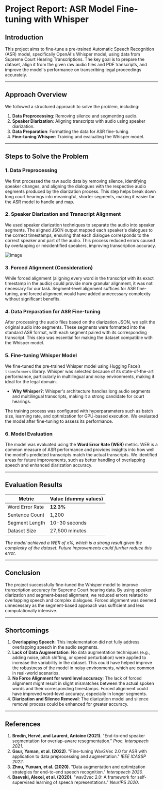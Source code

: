 # Project Report: ASR Model Fine-tuning with Whisper

## Introduction
This project aims to fine-tune a pre-trained Automatic Speech Recognition (ASR) model, specifically OpenAI's Whisper model, using data from Supreme Court Hearing Transcriptions. The key goal is to prepare the dataset, align it from the given raw audio files and PDF transcripts, and improve the model's performance on transcribing legal proceedings accurately.

---

## Approach Overview
We followed a structured approach to solve the problem, including:
1. **Data Preprocessing**: Removing silence and segmenting audio.
2. **Speaker Diarization**: Aligning transcripts with audio using speaker diarization.
3. **Data Preparation**: Formatting the data for ASR fine-tuning.
4. **Fine-tuning Whisper**: Training and evaluating the Whisper model.

---

## Steps to Solve the Problem

### 1. Data Preprocessing
We first processed the raw audio data by removing silence, identifying speaker changes, and aligning the dialogues with the respective audio segments produced by the diarization process. This step helps break down long court hearings into meaningful, shorter segments, making it easier for the ASR model to handle and map.

### 2. Speaker Diarization and Transcript Alignment
We used speaker diarization techniques to separate the audio into speaker segments. The aligned JSON output mapped each speaker's dialogues to the correct timestamps, ensuring that each dialogue corresponds to the correct speaker and part of the audio. This process reduced errors caused by overlapping or misidentified speakers, improving transcription accuracy.

![image](https://github.com/user-attachments/assets/73b439b0-1148-4716-b4da-8bbe224b58d0)


### 3. Forced Alignment (Consideration)
While forced alignment (aligning every word in the transcript with its exact timestamp in the audio) could provide more granular alignment, it was not necessary for our task. Segment-level alignment suffices for ASR fine-tuning, and forced alignment would have added unnecessary complexity without significant benefits.

### 4. Data Preparation for ASR Fine-tuning
After processing the audio files based on the diarization JSON, we split the original audio into segments. These segments were formatted into the standard ASR format, with each segment paired with its corresponding transcript. This step was essential for making the dataset compatible with the Whisper model.

### 5. Fine-tuning Whisper Model
We fine-tuned the pre-trained Whisper model using Hugging Face’s `transformers` library. Whisper was selected because of its state-of-the-art performance, particularly in multilingual and noisy environments, making it ideal for the legal domain.

- **Why Whisper?**: Whisper's architecture handles long audio segments and multilingual transcripts, making it a strong candidate for court hearings.

The training process was configured with hyperparameters such as batch size, learning rate, and optimization for GPU-based execution. We evaluated the model after fine-tuning to assess its performance.

### 6. Model Evaluation
The model was evaluated using the **Word Error Rate (WER)** metric. WER is a common measure of ASR performance and provides insights into how well the model's predicted transcripts match the actual transcripts. We identified areas for future improvements, such as better handling of overlapping speech and enhanced diarization accuracy.

---

## Evaluation Results

| Metric          | Value (dummy values)        |
|-----------------|---------------|
| Word Error Rate | **12.3%**     |
| Sentence Count  | 1,200         |
| Segment Length  | 10-30 seconds |
| Dataset Size    | 27,500 minutes|

*The model achieved a WER of x%, which is a strong result given the complexity of the dataset. Future improvements could further reduce this error.*

---

## Conclusion
The project successfully fine-tuned the Whisper model to improve transcription accuracy for Supreme Court hearing data. By using speaker diarization and segment-based alignment, we reduced errors related to overlapping speech and complex dialogues. Forced alignment was deemed unnecessary as the segment-based approach was sufficient and less computationally intensive.

---

## Shortcomings
1. **Overlapping Speech**: This implementation did not fully address overlapping speech in the audio segments.
2. **Lack of Data Augmentation**: No data augmentation techniques (e.g., adding noise, pitch shifting, or speed perturbation) were applied to increase the variability in the dataset. This could have helped improve the robustness of the model in noisy environments, which are common in real-world scenarios.
3. **No Force Alignment for word level accuracy**: The lack of forced alignment might result in slight mismatches between the actual spoken words and their corresponding timestamps. Forced alignment could have improved word-level accuracy, especially in longer segments.
4. **Diarization and Silence Removal**: The diarization model and silence removal process could be enhanced for greater accuracy.

---

## References
1. **Bredin, Hervé, and Laurent, Antoine (2021)**. "End-to-end speaker segmentation for overlap-aware resegmentation." *Proc. Interspeech 2021*.
2. **Gaur, Yaman, et al. (2022)**. "Fine-tuning Wav2Vec 2.0 for ASR with application to data preprocessing and augmentation." *IEEE ICASSP 2022*.
3. **Zhou, Yuxuan, et al. (2020)**. "Data augmentation and optimization strategies for end-to-end speech recognition." *Interspeech 2020*.
4. **Baevski, Alexei, et al. (2020)**. "wav2vec 2.0: A framework for self-supervised learning of speech representations." *NeurIPS 2020*.
